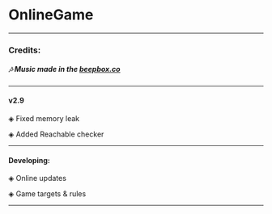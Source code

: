 # OnlineGame
***
### Credits:

##### 🎶 Music made in the [beepbox.co](https://www.beepbox.co/)
***
#### v2.9
◈ Fixed memory leak

◈ Added Reachable checker

***
#### Developing:
◈ Online updates

◈ Game targets & rules

***
